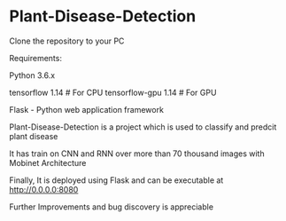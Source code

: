 # Plant-Disease-Detection

Clone the repository to your PC

Requirements:

Python 3.6.x

tensorflow 1.14      # For CPU
tensorflow-gpu 1.14  # For GPU

Flask - Python web application framework


Plant-Disease-Detection is a project which is used to classify and predcit plant disease

It has train on CNN and RNN over more than 70 thousand images with Mobinet Architecture

Finally, It is deployed using Flask and can be executable at http://0.0.0.0:8080

Further Improvements and bug discovery is appreciable
